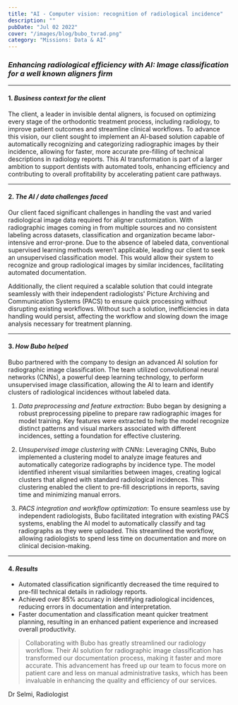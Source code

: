 ```yaml
---
title: "AI - Computer vision: recognition of radiological incidence"
description: ""
pubDate: "Jul 02 2022"
cover: "/images/blog/bubo_tvrad.png"
category: "Missions: Data & AI"
---
```


### *Enhancing radiological efficiency with AI: Image classification for a well known aligners firm*

---

#### 1. *Business context for the client*

The client, a leader in invisible dental aligners, is focused on optimizing every stage of the orthodontic treatment process, including radiology, to improve patient outcomes and streamline clinical workflows. To advance this vision, our client sought to implement an AI-based solution capable of automatically recognizing and categorizing radiographic images by their incidence, allowing for faster, more accurate pre-filling of technical descriptions in radiology reports. This AI transformation is part of a larger ambition to support dentists with automated tools, enhancing efficiency and contributing to overall profitability by accelerating patient care pathways.

---

#### 2. *The AI / data challenges faced*

Our client faced significant challenges in handling the vast and varied radiological image data required for aligner customization. With radiographic images coming in from multiple sources and no consistent labeling across datasets, classification and organization became labor-intensive and error-prone. Due to the absence of labeled data, conventional supervised learning methods weren’t applicable, leading our client to seek an unsupervised classification model. This would allow their system to recognize and group radiological images by similar incidences, facilitating automated documentation.

Additionally, the client required a scalable solution that could integrate seamlessly with their independent radiologists' Picture Archiving and Communication Systems (PACS) to ensure quick processing without disrupting existing workflows. Without such a solution, inefficiencies in data handling would persist, affecting the workflow and slowing down the image analysis necessary for treatment planning.

---

#### 3. *How Bubo helped*

Bubo partnered with the company to design an advanced AI solution for radiographic image classification. The team utilized convolutional neural networks (CNNs), a powerful deep learning technology, to perform unsupervised image classification, allowing the AI to learn and identify clusters of radiological incidences without labeled data.

1. *Data preprocessing and feature extraction*: Bubo began by designing a robust preprocessing pipeline to prepare raw radiographic images for model training. Key features were extracted to help the model recognize distinct patterns and visual markers associated with different incidences, setting a foundation for effective clustering.

2. *Unsupervised image clustering with CNNs*: Leveraging CNNs, Bubo implemented a clustering model to analyze image features and automatically categorize radiographs by incidence type. The model identified inherent visual similarities between images, creating logical clusters that aligned with standard radiological incidences. This clustering enabled the client to pre-fill descriptions in reports, saving time and minimizing manual errors.

3. *PACS integration and workflow optimization*: To ensure seamless use by independent radiologists, Bubo facilitated integration with existing PACS systems, enabling the AI model to automatically classify and tag radiographs as they were uploaded. This streamlined the workflow, allowing radiologists to spend less time on documentation and more on clinical decision-making.

---

#### 4. *Results*

- Automated classification significantly decreased the time required to pre-fill technical details in radiology reports.
- Achieved over 85% accuracy in identifying radiological incidences, reducing errors in documentation and interpretation.
- Faster documentation and classification meant quicker treatment planning, resulting in an enhanced patient experience and increased overall productivity.

>Collaborating with Bubo has greatly streamlined our radiology workflow. Their AI solution for radiographic image classification has transformed our documentation process, making it faster and more accurate. This advancement has freed up our team to focus more on patient care and less on manual administrative tasks, which has been invaluable in enhancing the quality and efficiency of our services.

Dr Selmi, Radiologist